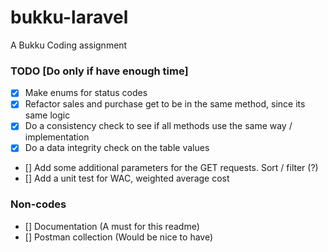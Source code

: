 # bukku-laravel
A Bukku Coding assignment

### TODO [Do only if have enough time]
- [x] Make enums for status codes
- [x] Refactor sales and purchase get to be in the same method, since its same logic
- [x] Do a consistency check to see if all methods use the same way / implementation
- [x] Do a data integrity check on the table values
- [] Add some additional parameters for the GET requests. Sort / filter (?)
- [] Add a unit test for WAC, weighted average cost

### Non-codes 
- [] Documentation (A must for this readme)
- [] Postman collection (Would be nice to have)